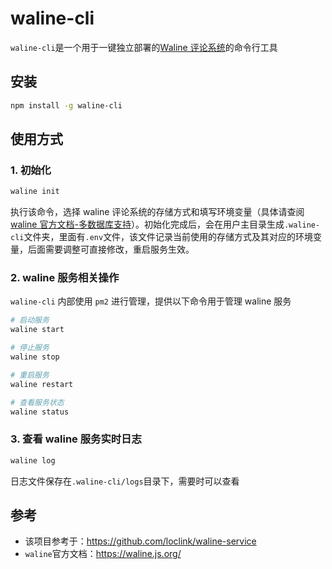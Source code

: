 # waline-cli

`waline-cli`是一个用于一键独立部署的[Waline 评论系统](https://waline.js.org/)的命令行工具

## 安装

```bash
npm install -g waline-cli
```

## 使用方式

### 1. 初始化

```bash
waline init
```

执行该命令，选择 waline 评论系统的存储方式和填写环境变量（具体请查阅[waline 官方文档-多数据库支持](https://waline.js.org/guide/server/databases.html)）。初始化完成后，会在用户主目录生成`.waline-cli`文件夹，里面有`.env`文件，该文件记录当前使用的存储方式及其对应的环境变量，后面需要调整可直接修改，重启服务生效。

### 2. waline 服务相关操作

`waline-cli` 内部使用 `pm2` 进行管理，提供以下命令用于管理 waline 服务

```bash
# 启动服务
waline start

# 停止服务
waline stop

# 重启服务
waline restart

# 查看服务状态
waline status
```

### 3. 查看 waline 服务实时日志

```bash
waline log
```

日志文件保存在`.waline-cli/logs`目录下，需要时可以查看

## 参考

- 该项目参考于：https://github.com/loclink/waline-service
- `waline`官方文档：https://waline.js.org/
